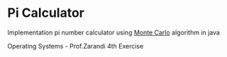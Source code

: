 # Pi Calculator
Implementation pi number calculator using [Monte Carlo](https://en.wikipedia.org/wiki/Monte_Carlo_algorithm) algorithm in java

Operating Systems - Prof.Zarandi
4th Exercise
